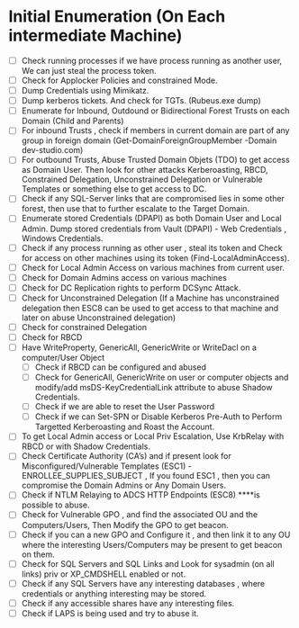# Initial Enumeration (On Each intermediate Machine)

- [ ]  Check running processes if we have process running as another user, We can just steal the process token.
- [ ]  Check for Applocker Policies and constrained Mode.
- [ ]  Dump Credentials using Mimikatz.
- [ ]  Dump kerberos tickets. And check for TGTs. (Rubeus.exe dump)
- [ ]  Enumerate for Inbound, Outdound or Bidirectional Forest Trusts on each Domain (Child and Parents)
- [ ]  For inbound Trusts , check if members in current domain are part of any group in foreign domain (Get-DomainForeignGroupMember -Domain dev-studio.com)
- [ ]  For outbound Trusts, Abuse Trusted Domain Objets (TDO) to get access as Domain User. Then look for other attacks Kerberoasting, RBCD, Constrained Delegation, Unconstrained Delegation or Vulnerable Templates or something else to get access to DC.
- [ ]  Check if any SQL-Server links that are compromised lies in some other forest, then use that to further escalate to the Target Domain.
- [ ]  Enumerate stored Credentials (DPAPI) as both Domain User and Local Admin. Dump stored credentials from Vault (DPAPI) - Web Credentials , Windows Credentials.
- [ ]  Check if any process running as other user , steal its token and Check for access on other machines using its token (Find-LocalAdminAccess).
- [ ]  Check for Local Admin Access on various machines from current user.
- [ ]  Check for Domain Admins access on various machines
- [ ]  Check for DC Replication rights to perform DCSync Attack.
- [ ]  Check for Unconstrained Delegation (If a Machine has unconstrained delegation then ESC8 can be used to get access to that machine and later on abuse Unconstrained delegation)
- [ ]  Check for constrained Delegation
- [ ]  Check for RBCD
- [ ]  Have WriteProperty, GenericAll, GenericWrite or WriteDacl on a computer/User Object
    - [ ]  Check if RBCD can be configured and abused
    - [ ]  Check for GenericAll, GenericWrite on user or computer objects and modify/add msDS-KeyCredentialLink attribute to abuse Shadow Credentials.
    - [ ]  Check if we are able to reset the User Password
    - [ ]  Check if we can Set-SPN or Disable Kerberos Pre-Auth to Perform Targetted Kerberoasting and Roast the Account.
- [ ]  To get Local Admin access or Local Priv Escalation, Use KrbRelay with RBCD or with Shadow Credentials.
- [ ]  Check Certificate Authority (CA’s) and if present look for Misconfigured/Vulnerable Templates (ESC1) - ENROLLEE_SUPPLIES_SUBJECT , If you found ESC1 , then you can compromise the Domain Admins or Any Domain Users.
- [ ]  Check if NTLM Relaying to ADCS HTTP Endpoints (ESC8) ****is possible to abuse.
- [ ]  Check for Vulnerable GPO , and find the associated OU and the Computers/Users, Then Modify the GPO to get beacon.
- [ ]  Check if you can a new GPO and Configure it , and then link it to any OU where the interesting Users/Computers may be present to get beacon on them.
- [ ]  Check for SQL Servers and SQL Links and Look for sysadmin (on all links) priv or XP_CMDSHELL enabled or not.
- [ ]  Check if any SQL Servers have any interesting databases , where credentials or anything interesting may be stored.
- [ ]  Check if any accessible shares have any interesting files.
- [ ]  Check if LAPS is being used and try to abuse it.